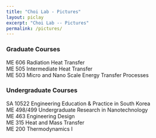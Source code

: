 ```yaml
---
title: "Choi Lab - Pictures"
layout: piclay
excerpt: "Choi Lab -- Pictures"
permalink: /pictures/
---
```






### Graduate Courses

ME 606  Radiation Heat Transfer <br />
ME 505  Intermediate Heat Transfer <br />
ME 503  Micro and Nano Scale Energy Transfer Processes

### Undergraduate Courses

SA 10522  Engineering Education & Practice in South Korea <br />
ME 498/499  Undergraduate Research in Nanotechnology <br />
ME 463  Engineering Design <br />
ME 315  Heat and Mass Transfer <br />
ME 200  Thermodynamics I<br />
<br />


